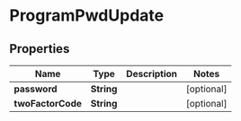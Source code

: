 # ProgramPwdUpdate

## Properties
Name | Type | Description | Notes
------------ | ------------- | ------------- | -------------
**password** | **String** |  |  [optional]
**twoFactorCode** | **String** |  |  [optional]
